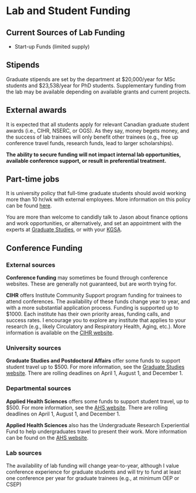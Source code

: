# Lab and Student Funding

## Current Sources of Lab Funding
* Start-up Funds (limited supply)

## Stipends
Graduate stipends are set by the department at $20,000/year for MSc students and $23,538/year for PhD students. Supplementary funding from the lab may be available depending on available grants and current projects.

## External awards
It is expected that all students apply for relevant Canadian graduate student awards (i.e., CIHR, NSERC, or OGS). As they say, money begets money, and the success of lab trainees will only benefit other trainees (e.g., free up conference travel funds, research funds, lead to larger scholarships). 
<!-- It is important to note that success in acquiring external funding will not directly be added to your stipend - the funds largely go towards reducing departmental costs of supporting graduate students (e.g., you won't be eligible for a TA if you get external funding). However, there are advantages to securing funding: conference opportunities, large boost to your CV (money begets more money), and [selfishly], reduction in lab costs to afford more travel, students, and research opportunities for the team. -->
**The ability to secure funding will not impact internal lab opportunities, available conference support, or result in preferential treatment.**

## Part-time jobs
It is university policy that full-time graduate students should avoid working more than 10 hr/wk with external employees. More information on this policy can be found [here](https://uwaterloo.ca/graduate-studies-academic-calendar/general-information-and-regulations/full-time-students).

You are more than welcome to candidly talk to Jason about finance options and work opportunities, or alternatively, and set an appointment with the experts at [Graduate Studies](https://uwaterloo.ca/graduate-studies-postdoctoral-affairs/future-students/funding-your-education), or with your [KGSA](https://uwaterloo.ca/kinesiology-graduate-student-association/).

## Conference Funding
### External sources
**Conference funding** may sometimes be found through conference websites. These are generally not guaranteed, but are worth trying for.

**CIHR** offers Institute Community Support program funding for trainees to attend conferences. The availability of these funds change year to year, and with a more substantial application process. Funding is supported up to $1000. Each institute has their own priority areas, funding calls, and success rates. I encourage you to explore any institute that applies to your research (e.g., likely Circulatory and Respiratory Health, Aging, etc.). More information is available on the [CIHR website](https://cihr-irsc.gc.ca/e/36078.html).

### University sources
**Graduate Studies and Postdoctoral Affairs** offer some funds to support student travel up to $500. For more information, see the [Graduate Studies website](https://uwaterloo.ca/forms/graduate-studies/graduate-studies-research-travel-assistantship-application).
There are rolling deadlines on April 1, August 1, and December 1.

### Departmental sources
**Applied Health Sciences** offers some funds to support student travel, up to $500. For more information, see the [AHS website](https://uwaterloo.ca/applied-health-sciences/current-graduates/policies-procedures/travel-assistance-and-travel-claims).
There are rolling deadlines on April 1, August 1, and December 1.

**Applied Health Sciences** also has the Undergraduate Research Experiential Fund to help undergraduates travel to present their work. More information can be found on the [AHS website](https://uwaterloo.ca/applied-health-sciences/current-undergraduates/funding-awards).

### Lab sources
The availability of lab funding will change year-to-year, although I value conference experience for graduate students and will try to fund at least one conference per year for graduate trainees (e.g., at minimum OEP or CSEP)
